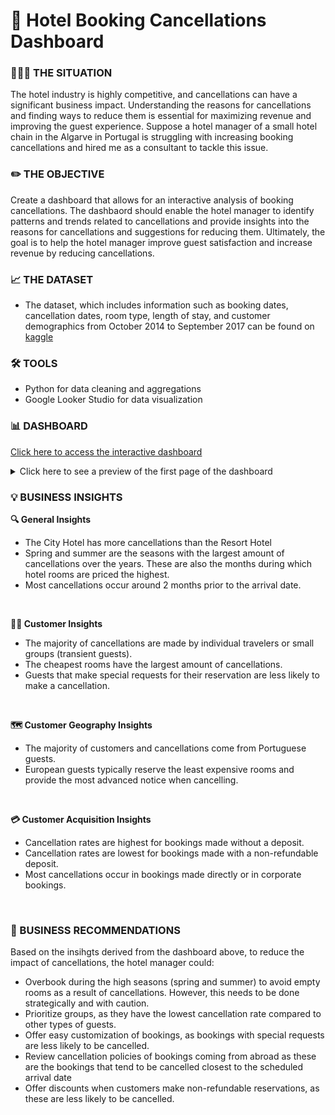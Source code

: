 # 🏨 Hotel Booking Cancellations Dashboard

### 👩🏻‍💼 THE SITUATION
The hotel industry is highly competitive, and cancellations can have a significant business impact. Understanding the reasons for cancellations and finding ways to reduce them is essential for maximizing revenue and improving the guest experience. Suppose a hotel manager of a small hotel chain in the Algarve in Portugal is struggling with increasing booking cancellations and hired me as a consultant to tackle this issue. 

### ✏️ THE OBJECTIVE
Create a dashboard that allows for an interactive analysis of booking cancellations. The dashbaord should enable the hotel manager to identify patterns and trends related to cancellations and provide insights into the reasons for cancellations and suggestions for reducing them. Ultimately, the goal is to help the hotel manager improve guest satisfaction and increase revenue by reducing cancellations.

### 📈 THE DATASET
- The dataset, which includes information such as booking dates, cancellation dates, room type, length of stay, and customer demographics from October 2014 to September 2017 can be found on [kaggle](https://www.kaggle.com/code/barathsrinath/hotel-booking-cancellation/input)

### 🛠 TOOLS
- Python for data cleaning and aggregations
- Google Looker Studio for data visualization

### 📊 DASHBOARD
[Click here to access the interactive dashboard](https://lookerstudio.google.com/reporting/28d7ae26-2df9-467d-b9f6-955b3065e704)
<details> 

<summary>
Click here to see a preview of the first page of the dashboard
</summary>

<kbd><img width="1425" alt="dashboard page 1" src="https://github.com/beatriz-fc-leitao/Hotel-Dashboard-Looker-Studio/blob/main/dashboard_page1.png"></kbd>
</details> 

### 💡 BUSINESS INSIGHTS
**🔍 General Insights**
- The City Hotel has more cancellations than the Resort Hotel
- Spring and summer are the seasons with the largest amount of cancellations over the years. These are also the months during which hotel rooms are priced the highest.
- Most cancellations occur around 2 months prior to the arrival date.

<br>

**👨‍💼 Customer Insights**
- The majority of cancellations are made by individual travelers or small groups (transient guests).
- The cheapest rooms have the largest amount of cancellations.
- Guests that make special requests for their reservation are less likely to make a cancellation.

<br>

**🗺 Customer Geography Insights**
- The majority of customers and cancellations come from Portuguese guests.
- European guests typically reserve the least expensive rooms and provide the most advanced notice when cancelling.

<br>

**💳 Customer Acquisition Insights**
- Cancellation rates are highest for bookings made without a deposit.
- Cancellation rates are lowest for bookings made with a non-refundable deposit.
- Most cancellations occur in bookings made directly or in corporate bookings.

<br>

### 📝 BUSINESS RECOMMENDATIONS
Based on the insihgts derived from the dashboard above, to reduce the impact of cancellations, the hotel manager could:
- Overbook during the high seasons (spring and summer) to avoid empty rooms as a result of cancellations. However, this needs to be done strategically and with caution.
- Prioritize groups, as they have the lowest cancellation rate compared to other types of guests.
- Offer easy customization of bookings, as bookings with special requests are less likely to be cancelled.
- Review cancellation policies of bookings coming from abroad as these are the bookings that tend to be cancelled closest to the scheduled arrival date
- Offer discounts when customers make non-refundable reservations, as these are less likely to be cancelled.

